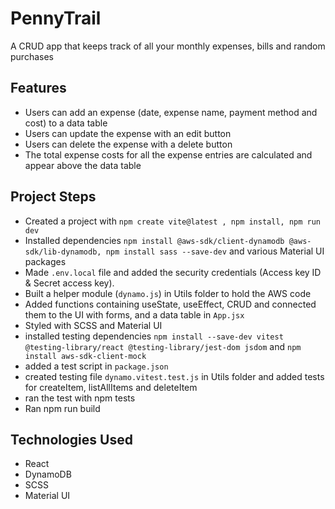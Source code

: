 # PennyTrail

A CRUD app that keeps track of all your monthly expenses, bills and random purchases



## Features

- Users can add an expense (date, expense name, payment method and cost) to a data table
- Users can update the expense with an edit button
- Users can delete the expense with a delete button
- The total expense costs for all the expense entries are calculated and appear above the data table

## Project Steps
- Created a project with ```npm create vite@latest , npm install, npm run dev```
- Installed dependencies ```npm install @aws-sdk/client-dynamodb @aws-sdk/lib-dynamodb, npm install sass --save-dev``` and various Material UI packages 
- Made ```.env.local``` file and added the security credentials (Access key ID & Secret access key).
- Built a helper module (```dynamo.js```) in Utils folder to hold the AWS code
- Added functions containing useState, useEffect, CRUD and connected them to the UI with forms, and a data table in ```App.jsx```
- Styled with SCSS and Material UI
- installed testing dependencies ```npm install --save-dev vitest @testing-library/react @testing-library/jest-dom jsdom``` and ```npm install aws-sdk-client-mock```
- added a test script in ```package.json```
- created testing file ```dynamo.vitest.test.js``` in Utils folder and added tests for createItem, listAllItems and deleteItem
- ran the test with npm tests
- Ran npm run build

## Technologies Used 
- React
- DynamoDB
- SCSS
- Material UI

